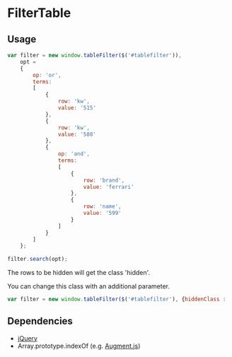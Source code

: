 FilterTable
===========

Usage
-----

```javascript
var filter = new window.tableFilter($('#tablefilter')),
	opt =
	{
		op: 'or',
		terms:
		[
			{
				row: 'kw',
				value: '515'
			},
			{
				row: 'kw',
				value: '588'
			},
			{
				op: 'and',
				terms:
				[
					{
						row: 'brand',
						value: 'ferrari'
					},
					{
						row: 'name',
						value: '599'
					}
				]
			}
		]
	};
	
filter.search(opt);
```

The rows to be hidden will get the class 'hidden'.

You can change this class with an additional parameter.

```javascript
var filter = new window.tableFilter($('#tablefilter'), {hiddenClass : 'hiddenClass'});
```

Dependencies
------------

- [jQuery](http://jquery.com/)
- Array.prototype.indexOf (e.g. [Augment.js](http://augmentjs.com/))